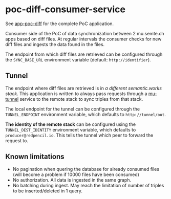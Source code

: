 # poc-diff-consumer-service

See [app-poc-diff](http://github.com/redpencilio/app-poc-diff) for the complete PoC application.

Consumer side of the PoC of data synchronization between 2 mu.semte.ch apps based on diff files. At regular intervals the consumer checks for new diff files and ingests the data found in the files.

The endpoint from which diff files are retrieved can be configured through the `SYNC_BASE_URL` environment variable (default: `http://identifier`).

## Tunnel
The endpoint where diff files are retrieved is in *a different semantic.works stack*. This application is written to always pass requests through a [mu-tunnel](http://github.com/redpencilio/mu-tunnel) service to the remote stack to sync triples from that stack.

The local endpoint for the tunnel can be configured through the `TUNNEL_ENDPOINT` environment variable, which defaults to `http://tunnel/out`.

**The identity of the remote stack** can be configured using the `TUNNEL_DEST_IDENTITY` environment variable, which defaults to `producer@redpencil.io`. This tells the tunnel which peer to forward the request to.

## Known limitations
* No pagination when quering the database for already consumed files (will become a problem if 10000 files have been consumed)
* No authorization. All data is ingested in the same graph.
* No batching during ingest. May reach the limitation of number of triples to be inserted/deleted in 1 query.
